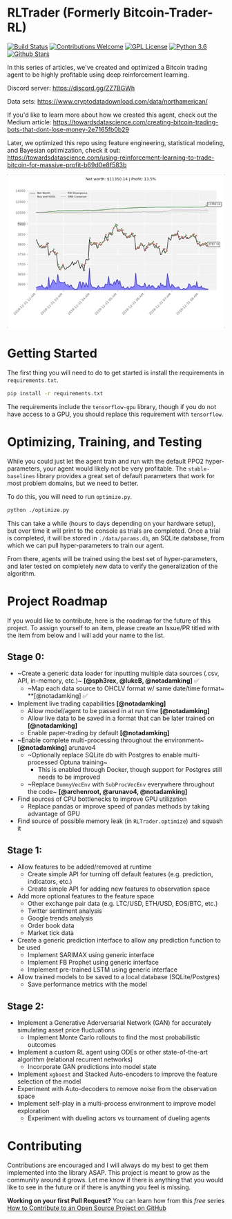 # RLTrader (Formerly Bitcoin-Trader-RL)

[![Build Status](https://travis-ci.org/notadamking/RLTrader.svg?branch=master)](https://travis-ci.org/notadamking/RLTrader)
[![Contributions Welcome](https://img.shields.io/badge/contributions-welcome-brightgreen.svg)](http://makeapullrequest.com)
[![GPL License](https://img.shields.io/github/license/notadamking/RLTrader.svg?color=brightgreen)](https://opensource.org/licenses/GPL-3.0/)
[![Python 3.6](https://img.shields.io/badge/python-3.6-blue.svg)](https://www.python.org/downloads/release/python-360/)
[![Github Stars](https://img.shields.io/github/stars/notadamking/RLTrader.svg)](https://github.com/notadamking/RLTrader)

In this series of articles, we've created and optimized a Bitcoin trading agent to be highly profitable using deep reinforcement learning.

Discord server: https://discord.gg/ZZ7BGWh

Data sets: https://www.cryptodatadownload.com/data/northamerican/

If you'd like to learn more about how we created this agent, check out the Medium article: https://towardsdatascience.com/creating-bitcoin-trading-bots-that-dont-lose-money-2e7165fb0b29

Later, we optimized this repo using feature engineering, statistical modeling, and Bayesian optimization, check it out:
https://towardsdatascience.com/using-reinforcement-learning-to-trade-bitcoin-for-massive-profit-b69d0e8f583b

![Live trading visualization](https://github.com/notadamking/RLTrader/blob/master/visualization.gif)

# Getting Started

The first thing you will need to do to get started is install the requirements in `requirements.txt`.

```bash
pip install -r requirements.txt
```

The requirements include the `tensorflow-gpu` library, though if you do not have access to a GPU, you should replace this requirement with `tensorflow`.

# Optimizing, Training, and Testing

While you could just let the agent train and run with the default PPO2 hyper-parameters, your agent would likely not be very profitable. The `stable-baselines` library provides a great set of default parameters that work for most problem domains, but we need to better.

To do this, you will need to run `optimize.py`.

```bash
python ./optimize.py
```

This can take a while (hours to days depending on your hardware setup), but over time it will print to the console as trials are completed. Once a trial is completed, it will be stored in `./data/params.db`, an SQLite database, from which we can pull hyper-parameters to train our agent.

From there, agents will be trained using the best set of hyper-parameters, and later tested on completely new data to verify the generalization of the algorithm.

# Project Roadmap

If you would like to contribute, here is the roadmap for the future of this project. To assign yourself to an item, please create an Issue/PR titled with the item from below and I will add your name to the list.

## Stage 0:

- ~Create a generic data loader for inputting multiple data sources (.csv, API, in-memory, etc.)~ **[@sph3rex, @lukeB, @notadamking]** :white_check_mark:
  - ~Map each data source to OHCLV format w/ same date/time format~ \*\*[@notadamking] :white_check_mark:
- Implement live trading capabilities **[@notadamking]**
  - Allow model/agent to be passed in at run time **[@notadamking]**
  - Allow live data to be saved in a format that can be later trained on **[@notadamking]**
  - Enable paper-trading by default **[@notadamking]**
- ~Enable complete multi-processing throughout the environment~  **[@notadamking]** arunavo4
  - ~Optionally replace SQLite db with Postgres to enable multi-processed Optuna training~
    - This is enabled through Docker, though support for Postgres still needs to be improved
  - ~Replace `DummyVecEnv` with `SubProcVecEnv` everywhere throughout the code~ **[@archenroot, @arunavo4, @notadamking]**
- Find sources of CPU bottlenecks to improve GPU utilization
  - Replace pandas or improve speed of pandas methods by taking advantage of GPU
- Find source of possible memory leak (in `RLTrader.optimize`) and squash it

## Stage 1:
- Allow features to be added/removed at runtime
  - Create simple API for turning off default features (e.g. prediction, indicators, etc.)
  - Create simple API for adding new features to observation space
- Add more optional features to the feature space
  - Other exchange pair data (e.g. LTC/USD, ETH/USD, EOS/BTC, etc.)
  - Twitter sentiment analysis
  - Google trends analysis
  - Order book data
  - Market tick data
- Create a generic prediction interface to allow any prediction function to be used
  - Implement SARIMAX using generic interface
  - Implement FB Prophet using generic interface
  - Implement pre-trained LSTM using generic interface
- Allow trained models to be saved to a local database (SQLite/Postgres)
  - Save performance metrics with the model

## Stage 2:

- Implement a Generative Aderversarial Network (GAN) for accurately simulating asset price fluctuations
  - Implement Monte Carlo rollouts to find the most probabilistic outcomes
- Implement a custom RL agent using ODEs or other state-of-the-art algorithm (relational recurrent networks)
  - Incorporate GAN predictions into model state
- Implement `xgboost` and Stacked Auto-encoders to improve the feature selection of the model
- Experiment with Auto-decoders to remove noise from the observation space
- Implement self-play in a multi-process environment to improve model exploration
  - Experiment with dueling actors vs tournament of dueling agents

# Contributing

Contributions are encouraged and I will always do my best to get them implemented into the library ASAP. This project is meant to grow as the community around it grows. Let me know if there is anything that you would like to see in the future or if there is anything you feel is missing.

**Working on your first Pull Request?** You can learn how from this *free* series [How to Contribute to an Open Source Project on GitHub](https://egghead.io/series/how-to-contribute-to-an-open-source-project-on-github)
